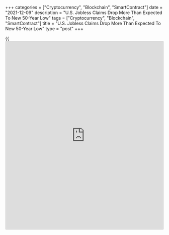 +++
categories = ["Cryptocurrency", "Blockchain", "SmartContract"]
date = "2021-12-09"
description = "U.S. Jobless Claims Drop More Than Expected To New 50-Year Low"
tags = ["Cryptocurrency", "Blockchain", "SmartContract"]
title = "U.S. Jobless Claims Drop More Than Expected To New 50-Year Low"
type = "post"
+++

{{<iframe id="large-banner" src="https://www.bounty.group/#slide=10.0" width="100%" height="600" scrolling="no" style="border: 0px solid rgb(216, 221, 230); border-radius: 3px;">}}

First-time claims for U.S. unemployment benefits pulled back by much
more than expected in the week ended December 4, according to a report
released by the Labor Department on Thursday.

The report said initial jobless claims slid to 184,000, a decrease of
43,000 from the previous week's revised level of 227,000.

Economists had expected jobless claims to edge down to 215,000 from the
222,000 originally reported for the previous week.

With the bigger than expected decrease, jobless claims dropped to their
lowest level since hitting 182,000 in September of 1969.

The less volatile four-week moving average also fell to 218,750, a
decrease of 21,250 from the previous week's revised average of 240,000,
hitting its lowest level since hitting 215,250 in March of 2020.

Meanwhile, the report said continuing claims, a reading on the number of
people receiving ongoing unemployment assistance, rose by 38,000 to
1.992 million in the week ended November 27th.

The four-week moving average of continuing claims still declined to a
new pandemic-era low 2,027,500, a decrease of 54,250 from the previous
week's revised average of 2,081,750.

"Seasonal adjustment factors continue to wreak havoc with the data, and
the claims figures may remain volatile through the holiday season," said
Nancy Vanden Houten, Lead Economist at Oxford Economics.

She added, "Looking past the noise, we think claims will eventually
hover more consistently around pre-pandemic levels of 220k, assuming the
Omicron variant of the [coronavirus][1] has only a moderate negative
impact on the [economy][2]."

Last Friday, the Labor Department released a separate report showing
employment in the U.S. increased by much less than expected in the month
of November.

The report said non-farm payroll employment rose by 210,000 jobs in
November after surging by an upwardly revised 546,000 jobs in October.

Economists had expected employment to spike by 550,000 jobs compared to
the jump of 531,000 jobs originally reported for the previous month.

Despite the much weaker than expected job growth, the unemployment rate
slid to 4.2 percent in November from 4.6 percent in October. Economists
had expected the unemployment rate to edge down to 4.5 percent.

With the much bigger than expected decrease, the unemployment rate fell
to its lowest level since hitting 3.5 percent in February of 2020.

For comments and feedback [contact](https://www.playgroundfx.com/contact/): editorial@rtt[news](https://www.letsplayfx.com/blog/forex-news-website/).com

[Economic News][2]

 **What parts of the world are seeing the best (and worst) economic
performances lately? Click[here][3] to check out our [Econ Scorecard][3]
and find out! See up-to-the-moment [ranking](https://www.playgroundfx.com/blog/crypto-exchange-ranking/)s for the best and worst
performers in [GDP][4], [unemployment rate][5], [inflation][3] and much
more.**

   1. www.rtt[news](https://www.letsplayfx.com/blog/forex-news-website/).com/list/coronavirus.aspx
   2. www.rtt[news](https://www.letsplayfx.com/blog/forex-news-website/).com/Content/EconomicNews.aspx
   3. www.rtt[news](https://www.letsplayfx.com/blog/forex-news-website/).com/economic-scorecard/world-rank/CPI/highest-performance.aspx
   4. www.rtt[news](https://www.letsplayfx.com/blog/forex-news-website/).com/economic-scorecard/world-rank/GDP/highest-performance.aspx
   5. www.rtt[news](https://www.letsplayfx.com/blog/forex-news-website/).com/economic-scorecard/world-rank/unemployment-rate/lowest-performance.aspx